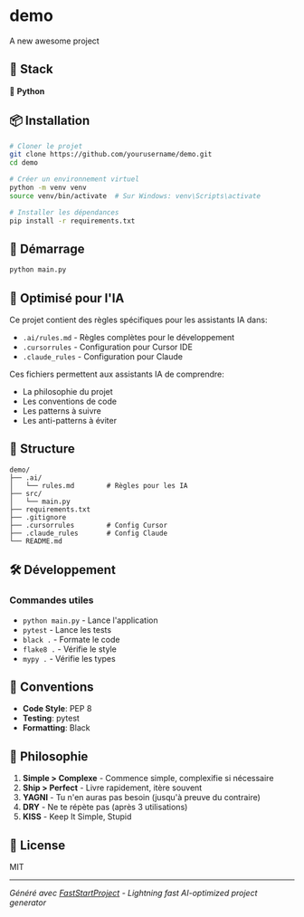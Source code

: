 # demo

A new awesome project

## 🚀 Stack

🐍 **Python**

## 📦 Installation

```bash
# Cloner le projet
git clone https://github.com/yourusername/demo.git
cd demo

# Créer un environnement virtuel
python -m venv venv
source venv/bin/activate  # Sur Windows: venv\Scripts\activate

# Installer les dépendances
pip install -r requirements.txt
```

## 🏃 Démarrage

```bash
python main.py
```

## 🤖 Optimisé pour l'IA

Ce projet contient des règles spécifiques pour les assistants IA dans:
- `.ai/rules.md` - Règles complètes pour le développement
- `.cursorrules` - Configuration pour Cursor IDE
- `.claude_rules` - Configuration pour Claude

Ces fichiers permettent aux assistants IA de comprendre:
- La philosophie du projet
- Les conventions de code
- Les patterns à suivre
- Les anti-patterns à éviter

## 📂 Structure

```
demo/
├── .ai/
│   └── rules.md        # Règles pour les IA
├── src/
│   └── main.py
├── requirements.txt
├── .gitignore
├── .cursorrules        # Config Cursor
├── .claude_rules       # Config Claude
└── README.md
```

## 🛠️ Développement

### Commandes utiles

- `python main.py` - Lance l'application
- `pytest` - Lance les tests
- `black .` - Formate le code
- `flake8 .` - Vérifie le style
- `mypy .` - Vérifie les types

## 📝 Conventions

- **Code Style**: PEP 8
- **Testing**: pytest
- **Formatting**: Black

## 🎯 Philosophie

1. **Simple > Complexe** - Commence simple, complexifie si nécessaire
2. **Ship > Perfect** - Livre rapidement, itère souvent
3. **YAGNI** - Tu n'en auras pas besoin (jusqu'à preuve du contraire)
4. **DRY** - Ne te répète pas (après 3 utilisations)
5. **KISS** - Keep It Simple, Stupid

## 📜 License

MIT

---

*Généré avec [FastStartProject](https://github.com/yourusername/faststartproject) - Lightning fast AI-optimized project generator*
